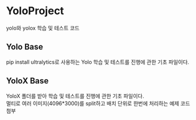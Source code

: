 # YoloProject
yolo와 yolox 학습 및 테스트 코드

## Yolo Base
pip install ultralytics로 사용하는 Yolo 학습 및 테스트를 진행에 관한 기초 파일이다.   
   
## YoloX Base
YoloX 폴더를 받아 학습 및 테스트를 진행에 관한 기초 파일이다.   
멀티로 여러 이미지(4096*3000)를 split하고 배치 단위로 한번에 처리하는 예제 코드 첨부
